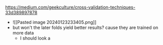 https://medium.com/geekculture/cross-validation-techniques-33d389897878
- ![[Pasted image 20240123233405.png]]
- but won't the later folds yield better results? cause they are trained on more data
	- I should look a